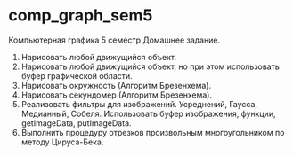 # comp_graph_sem5
Компьютерная графика 5 семестр
Домашнее задание.
1) Нарисовать любой движущийся объект.
2) Нарисовать любой движущийся объект, но при этом использовать буфер графической области.
3) Нарисовать окружность (Алгоритм Брезенхема).
4) Нарисовать секундомер (Алгоритм Брезенхема).
5) Реализовать фильтры для изображений. Усреднений, Гаусса, Медианный, Собеля. Использовать буфер изображения, функции, getImageData, putImageData.
6) Выполнить процедуру отрезков произвольным многоугольником по методу Цируса-Бека.
